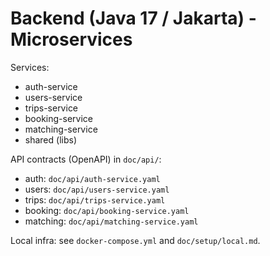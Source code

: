 # Backend (Java 17 / Jakarta) - Microservices

Services:
- auth-service
- users-service
- trips-service
- booking-service
- matching-service
- shared (libs)

API contracts (OpenAPI) in `doc/api/`:
- auth: `doc/api/auth-service.yaml`
- users: `doc/api/users-service.yaml`
- trips: `doc/api/trips-service.yaml`
- booking: `doc/api/booking-service.yaml`
- matching: `doc/api/matching-service.yaml`

Local infra: see `docker-compose.yml` and `doc/setup/local.md`.
